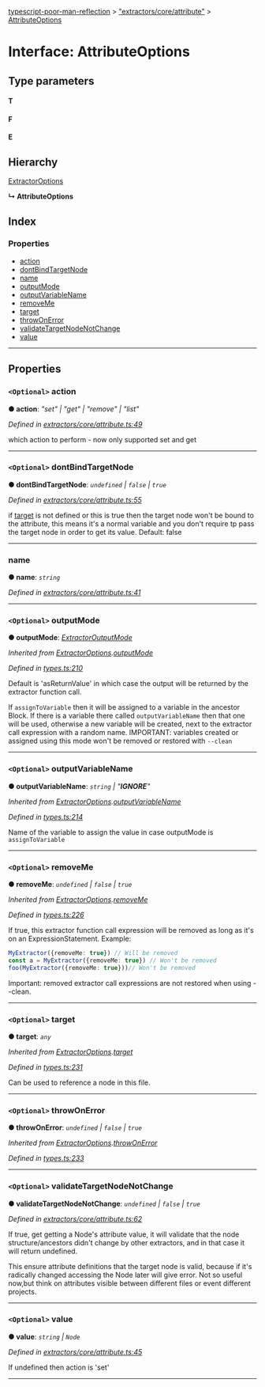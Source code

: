 [typescript-poor-man-reflection](../README.md) > ["extractors/core/attribute"](../modules/_extractors_core_attribute_.md) > [AttributeOptions](../interfaces/_extractors_core_attribute_.attributeoptions.md)

# Interface: AttributeOptions

## Type parameters
#### T 
#### F 
#### E 
## Hierarchy

 [ExtractorOptions](_types_.extractoroptions.md)

**↳ AttributeOptions**

## Index

### Properties

* [action](_extractors_core_attribute_.attributeoptions.md#action)
* [dontBindTargetNode](_extractors_core_attribute_.attributeoptions.md#dontbindtargetnode)
* [name](_extractors_core_attribute_.attributeoptions.md#name)
* [outputMode](_extractors_core_attribute_.attributeoptions.md#outputmode)
* [outputVariableName](_extractors_core_attribute_.attributeoptions.md#outputvariablename)
* [removeMe](_extractors_core_attribute_.attributeoptions.md#removeme)
* [target](_extractors_core_attribute_.attributeoptions.md#target)
* [throwOnError](_extractors_core_attribute_.attributeoptions.md#throwonerror)
* [validateTargetNodeNotChange](_extractors_core_attribute_.attributeoptions.md#validatetargetnodenotchange)
* [value](_extractors_core_attribute_.attributeoptions.md#value)

---

## Properties

<a id="action"></a>

### `<Optional>` action

**● action**: *"set" \| "get" \| "remove" \| "list"*

*Defined in [extractors/core/attribute.ts:49](https://github.com/cancerberoSgx/typescript-poor-man-reflection/blob/3c8d91b/src/extractors/core/attribute.ts#L49)*

which action to perform - now only supported set and get

___
<a id="dontbindtargetnode"></a>

### `<Optional>` dontBindTargetNode

**● dontBindTargetNode**: *`undefined` \| `false` \| `true`*

*Defined in [extractors/core/attribute.ts:55](https://github.com/cancerberoSgx/typescript-poor-man-reflection/blob/3c8d91b/src/extractors/core/attribute.ts#L55)*

if [target](_extractors_core_attribute_.attributeoptions.md#target) is not defined or this is true then the target node won't be bound to the attribute, this means it's a normal variable and you don't require tp pass the target node in order to get its value. Default: false

___
<a id="name"></a>

###  name

**● name**: *`string`*

*Defined in [extractors/core/attribute.ts:41](https://github.com/cancerberoSgx/typescript-poor-man-reflection/blob/3c8d91b/src/extractors/core/attribute.ts#L41)*

___
<a id="outputmode"></a>

### `<Optional>` outputMode

**● outputMode**: *[ExtractorOutputMode](../modules/_types_.md#extractoroutputmode)*

*Inherited from [ExtractorOptions](_types_.extractoroptions.md).[outputMode](_types_.extractoroptions.md#outputmode)*

*Defined in [types.ts:210](https://github.com/cancerberoSgx/typescript-poor-man-reflection/blob/3c8d91b/src/types.ts#L210)*

Default is 'asReturnValue' in which case the output will be returned by the extractor function call.

If `assignToVariable` then it will be assigned to a variable in the ancestor Block. If there is a variable there called `outputVariableName` then that one will be used, otherwise a new variable will be created, next to the extractor call expression with a random name. IMPORTANT: variables created or assigned using this mode won't be removed or restored with `--clean`

___
<a id="outputvariablename"></a>

### `<Optional>` outputVariableName

**● outputVariableName**: *`string` \| "__IGNORE__"*

*Inherited from [ExtractorOptions](_types_.extractoroptions.md).[outputVariableName](_types_.extractoroptions.md#outputvariablename)*

*Defined in [types.ts:214](https://github.com/cancerberoSgx/typescript-poor-man-reflection/blob/3c8d91b/src/types.ts#L214)*

Name of the variable to assign the value in case outputMode is `assignToVariable`

___
<a id="removeme"></a>

### `<Optional>` removeMe

**● removeMe**: *`undefined` \| `false` \| `true`*

*Inherited from [ExtractorOptions](_types_.extractoroptions.md).[removeMe](_types_.extractoroptions.md#removeme)*

*Defined in [types.ts:226](https://github.com/cancerberoSgx/typescript-poor-man-reflection/blob/3c8d91b/src/types.ts#L226)*

If true, this extractor function call expression will be removed as long as it's on an ExpressionStatement. Example:

```ts
MyExtractor({removeMe: true}) // Will be removed
const a = MyExtractor({removeMe: true}) // Won't be removed
foo(MyExtractor({removeMe: true}))// Won't be removed
```

Important: removed extractor call expressions are not restored when using --clean.

___
<a id="target"></a>

### `<Optional>` target

**● target**: *`any`*

*Inherited from [ExtractorOptions](_types_.extractoroptions.md).[target](_types_.extractoroptions.md#target)*

*Defined in [types.ts:231](https://github.com/cancerberoSgx/typescript-poor-man-reflection/blob/3c8d91b/src/types.ts#L231)*

Can be used to reference a node in this file.

___
<a id="throwonerror"></a>

### `<Optional>` throwOnError

**● throwOnError**: *`undefined` \| `false` \| `true`*

*Inherited from [ExtractorOptions](_types_.extractoroptions.md).[throwOnError](_types_.extractoroptions.md#throwonerror)*

*Defined in [types.ts:233](https://github.com/cancerberoSgx/typescript-poor-man-reflection/blob/3c8d91b/src/types.ts#L233)*

___
<a id="validatetargetnodenotchange"></a>

### `<Optional>` validateTargetNodeNotChange

**● validateTargetNodeNotChange**: *`undefined` \| `false` \| `true`*

*Defined in [extractors/core/attribute.ts:62](https://github.com/cancerberoSgx/typescript-poor-man-reflection/blob/3c8d91b/src/extractors/core/attribute.ts#L62)*

If true, get getting a Node's attribute value, it will validate that the node structure/ancestors didn't change by other extractors, and in that case it will return undefined.

This ensure attribute definitions that the target node is valid, because if it's radically changed accessing the Node later will give error. Not so useful now,but think on attributes visible between different files or event different projects.

___
<a id="value"></a>

### `<Optional>` value

**● value**: *`string` \| `Node`*

*Defined in [extractors/core/attribute.ts:45](https://github.com/cancerberoSgx/typescript-poor-man-reflection/blob/3c8d91b/src/extractors/core/attribute.ts#L45)*

If undefined then action is 'set'

___

